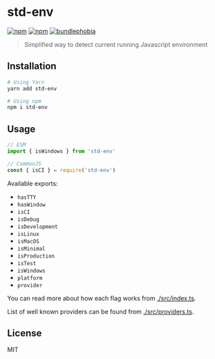 # std-env

[![npm](https://img.shields.io/npm/dm/std-env.svg?style=flat-square)](http://npmjs.com/package/std-env)
[![npm](https://img.shields.io/npm/v/std-env.svg?style=flat-square)](http://npmjs.com/package/std-env)
[![bundlephobia](https://img.shields.io/bundlephobia/min/std-env/latest.svg?style=flat-square)](https://bundlephobia.com/result?p=std-env)

> Simplified way to detect current running Javascript environment

## Installation

```sh
# Using Yarn
yarn add std-env

# Using npm
npm i std-env
```

## Usage

```js
// ESM
import { isWindows } from 'std-env'

// CommonJS
const { isCI } = require('std-env')
```

Available exports:

- `hasTTY`
- `hasWindow`
- `isCI`
- `isDebug`
- `isDevelopment`
- `isLinux`
- `isMacOS`
- `isMinimal`
- `isProduction`
- `isTest`
- `isWindows`
- `platform`
- `provider`

You can read more about how each flag works from [./src/index.ts](./src/index.ts).

List of well known providers can be found from [./src/providers.ts](./src/providers.ts).


## License

MIT
